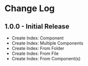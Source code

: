 # Change Log

## 1.0.0 - Initial Release

- Create Index: Component
- Create Index: Multiple Components
- Create Index: From Folder
- Create Index: From File
- Create Index: From Component(s)
